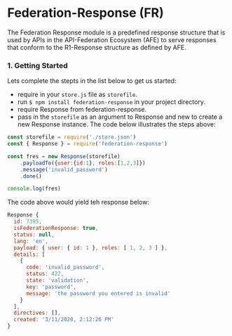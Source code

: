 # Federation-Response (FR)
The Federation Response module is a predefined response structure that is used by APIs in the API-Federation Ecosystem (AFE) to serve responses that conform to the R1-Response structure as defined by AFE.

### 1. Getting Started
Lets complete the stepts in the list below to get us started:
- require in your <code>store.js</code> file as <code>storefile</code>.
- run <code>$ npm install federation-response</code> in your project directory.
- require Response from federation-response.
- pass in the <code>storefile</code> as an argument to Response and new to create a new Response instance.
The code below illustrates the steps above:
```js
const storefile = require('./store.json')
const { Response } = require('federation-response')

const fres = new Response(storefile)
    .payloadTo({user:{id:1}, roles:[1,2,3]})
    .message('invalid_password')
    .done()

console.log(fres)
```
The code above would yield teh response below:
```js
Response {
  id: 7395,
  isFederationResponse: true,
  status: null,
  lang: 'en',
  payload: { user: { id: 1 }, roles: [ 1, 2, 3 ] },
  details: [
    {
      code: 'invalid_password',
      status: 422,
      state: 'validation',
      key: 'password',
      message: 'the password you entered is invalid'
    }
  ],
  directives: [],
  created: '3/11/2020, 2:12:26 PM'
}
```
